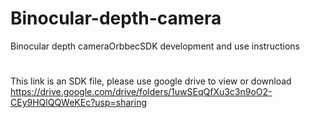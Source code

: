 # Binocular-depth-camera
Binocular depth cameraOrbbecSDK development and use instructions
#
This link is an SDK file, please use google drive to view or download
https://drive.google.com/drive/folders/1uwSEqQfXu3c3n9oO2-CEy9HQlQQWeKEc?usp=sharing
